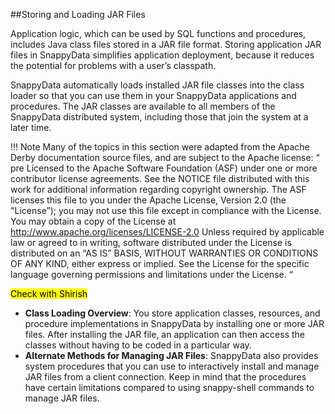 ##Storing and Loading JAR Files 

Application logic, which can be used by SQL functions and procedures, includes Java class files stored in a JAR file format. Storing application JAR files in SnappyData simplifies application deployment, because it reduces the potential for problems with a user’s classpath.

SnappyData automatically loads installed JAR file classes into the class loader so that you can use them in your SnappyData applications and procedures. The JAR classes are available to all members of the SnappyData distributed system, including those that join the system at a later time.

!!! Note
	Many of the topics in this section were adapted from the Apache Derby documentation source files, and are subject to the Apache license: “ pre Licensed to the Apache Software Foundation (ASF) under one or more contributor license agreements. See the NOTICE file distributed with this work for additional information regarding copyright ownership. The ASF licenses this file to you under the Apache License, Version 2.0 (the "License”); you may not use this file except in compliance with the License. You may obtain a copy of the License at http://www.apache.org/licenses/LICENSE-2.0 Unless required by applicable law or agreed to in writing, software distributed under the License is distributed on an “AS IS” BASIS, WITHOUT WARRANTIES OR CONDITIONS OF ANY KIND, either express or implied. See the License for the specific language governing permissions and limitations under the License. “

<mark>Check with Shirish </mark>
* **Class Loading Overview**: You store application classes, resources, and procedure implementations in SnappyData by installing one or more JAR files. After installing the JAR file, an application can then access the classes without having to be coded in a particular way.
* **Alternate Methods for Managing JAR Files**: SnappyData also provides system procedures that you can use to interactively install and manage JAR files from a client connection. Keep in mind that the procedures have certain limitations compared to using snappy-shell commands to manage JAR files.